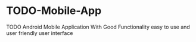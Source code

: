 # TODO-Mobile-App
TODO Android Mobile Application With Good Functionality easy to use and user friendly user interface 
